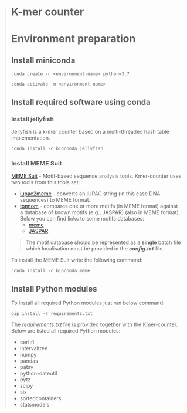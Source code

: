 > # K-mer counter
> # Environment preparation
> ## Install miniconda
> ```
> conda create -n <environment-name> python=3.7
> ```
> ```
> conda activate -n <environment-name>
> ```
> ## Install required software using conda
> ### Install jellyfish
> Jellyfish is a k-mer counter based on a multi-threaded hash table implementation.
> ```
> conda install -c bioconda jellyfish
> ```
> ### Install MEME Suit
> [MEME Suit](http://web.mit.edu/meme_v4.11.4/share/doc/overview.html) - Motif-based sequence analysis tools. Kmer-counter uses two tools from this tools set:
> * [iupac2meme](http://web.mit.edu/meme_v4.11.4/share/doc/iupac2meme.html) - converts an IUPAC string (in this case DNA sequences) to MEME format.
> * [tomtom](http://web.mit.edu/meme_v4.11.4/share/doc/tomtom.html) - compares one or more motifs (in MEME format) against a database of known motifs (e.g., JASPAR) (also in MEME format). Below you can find links to some motifs databases:
>   * [meme](https://meme-suite.org/meme/db/motifs)
>   * [JASPAR](http://jaspar2018.genereg.net/downloads/)
>> The motif database should be represented as a **single** batch file which localisation must be provided in the ***config.txt*** file.
>
>To install the MEME Suit write the following command:
> 
> ```
> conda install -c bioconda meme
> ```
>  ## Install Python modules
>  To install all required Python modules just run below command:
>  ```
>  pip install -r requirements.txt
>  ```
>  The *requirements.txt* file is provided together with the Kmer-counter. Below are listed all required Python modules:
>  * certifi
>  * intervaltree
>  * numpy
>  * pandas
>  * patsy
>  * python-dateutil
>  * pytz
>  * scipy
>  * six
>  * sortedcontainers
>  * statsmodels